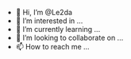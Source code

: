 - 👋 Hi, I’m @Le2da
- 👀 I’m interested in ...
- 🌱 I’m currently learning ...
- 💞️ I’m looking to collaborate on ...
- 📫 How to reach me ...

<!---
Le2da/Le2da is a ✨ special ✨ repository because its `README.md` (this file) appears on your GitHub profile.
You can click the Preview link to take a look at your changes.
--->
